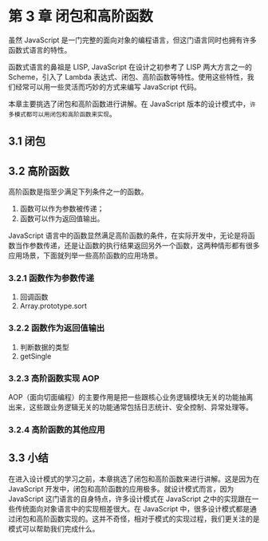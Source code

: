# 第 3 章 闭包和高阶函数

虽然 JavaScript 是一门完整的面向对象的编程语言，但这门语言同时也拥有许多函数式语言的特性。

函数式语言的鼻祖是 LISP, JavaScript 在设计之初参考了 LISP 两大方言之一的 Scheme，引入了 Lambda 表达式、闭包、高阶函数等特性。使用这些特性，我们经常可以用一些灵活而巧妙的方式来编写 JavaScript 代码。

本章主要挑选了闭包和高阶函数进行讲解。在 JavaScript 版本的设计模式中，`许多模式都可以用闭包和高阶函数来实现`。

## 3.1 闭包

## 3.2 高阶函数

高阶函数是指至少满足下列条件之一的函数。

1. 函数可以作为参数被传递；
2. 函数可以作为返回值输出。

JavaScript 语言中的函数显然满足高阶函数的条件，在实际开发中，无论是将函数当作参数传递，还是让函数的执行结果返回另外一个函数，这两种情形都有很多应用场景，下面就列举一些高阶函数的应用场景。

### 3.2.1 函数作为参数传递

1. 回调函数
2. Array.prototype.sort

### 3.2.2 函数作为返回值输出

1. 判断数据的类型
2. getSingle

### 3.2.3 高阶函数实现 AOP

AOP（面向切面编程）的主要作用是把一些跟核心业务逻辑模块无关的功能抽离出来，这些跟业务逻辑无关的功能通常包括日志统计、安全控制、异常处理等。

### 3.2.4 高阶函数的其他应用

## 3.3 小结

在进入设计模式的学习之前，本章挑选了闭包和高阶函数来进行讲解。这是因为在 JavaScript 开发中，闭包和高阶函数的应用极多。就设计模式而言，因为 JavaScript 这门语言的自身特点，许多设计模式在 JavaScript 之中的实现跟在一些传统面向对象语言中的实现相差很大。在 JavaScript 中，很多设计模式都是通过闭包和高阶函数实现的。这并不奇怪，相对于模式的实现过程，我们更关注的是模式可以帮助我们完成什么。
